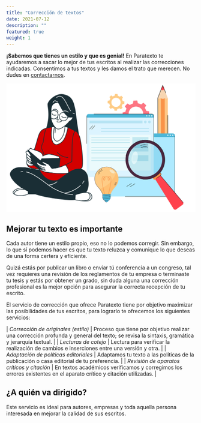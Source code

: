```yaml
---
title: "Corrección de textos"
date: 2021-07-12
description: ""
featured: true
weight: 1
---
```


**¡Sabemos que tienes un estilo y que es genial!** En Paratexto te ayudaremos a sacar lo mejor de tus escritos al realizar las correcciones indicadas. Consentimos a tus textos y les damos el trato que merecen. No dudes en [contactarnos](/contact/).

![Corrección de estilo](/images/correccion.svg)

## Mejorar tu texto es importante

Cada autor tiene un estilo propio, eso no lo podemos corregir. Sin embargo, lo que sí podemos hacer es que tu texto reluzca y comunique lo que deseas de una forma certera y eficiente.

Quizá estás por publicar un libro o enviar tú conferencia a un congreso, tal vez requieres una revisión de los reglamentos de tu empresa o terminaste tu tesis y estás por obtener un grado, sin duda alguna una corrección profesional es la mejor opción para asegurar la correcta recepción de tu escrito.

El servicio de corrección que ofrece Paratexto tiene por objetivo maximizar las posibilidades de tus escritos, para lograrlo te ofrecemos los siguientes servicios:

| *Corrección de originales (estilo)* | Proceso que tiene por objetivo realizar una corrección profunda y general del texto; se revisa la sintaxis, gramática y jerarquía textual. |
| *Lecturas de cotejo* | Lectura para verificar la realización de cambios e inserciones entre una versión y otra. |
| *Adaptación de políticas editoriales* | Adaptamos tu texto a las políticas de la publicación o casa editorial de tu preferencia.  |
| *Revisión de aparatos críticos y citación* | En textos académicos verificamos y corregimos los errores existentes en el aparato crítico y citación utilizadas. |

## ¿A quién va dirigido?

Este servicio es ideal para autores, empresas y toda aquella persona interesada en mejorar la calidad de sus escritos.


<!-- | *Corrección ortotipográfica y cuidado editorial*[^1] | Se identifican errores ortográficos y sintácticos que pudieron omitirse en una primera corrección de estilo u ocasionados en el diseño editorial. |
| *1ras. y 2das. lecturas* | Lecturas diagnósticas de textos finales. Se sugieren antes de pasar a  la corrección ortotipográfica. | -->

<!-- #### Notas
[^1]: Pueden realizarse ambas correcciones juntas o por separado.
[^2]: Normalmente son dos lecturas de pruebas. -->
